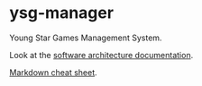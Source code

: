# ysg-manager
Young Star Games Management System.

Look at the [software architecture documentation](./documentation/architecture.md).

[Markdown cheat sheet]().